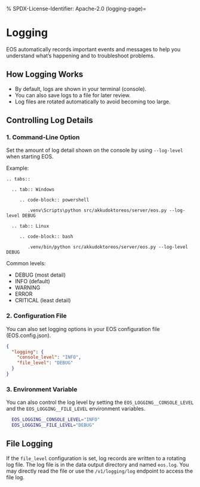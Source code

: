 % SPDX-License-Identifier: Apache-2.0
(logging-page)=

# Logging

EOS automatically records important events and messages to help you understand what’s happening and
to troubleshoot problems.

## How Logging Works

- By default, logs are shown in your terminal (console).
- You can also save logs to a file for later review.
- Log files are rotated automatically to avoid becoming too large.

## Controlling Log Details

### 1. Command-Line Option

Set the amount of log detail shown on the console by using `--log-level` when starting EOS.

Example:

```{eval-rst}
.. tabs::

  .. tab:: Windows

     .. code-block:: powershell

        .venv\Scripts\python src/akkudoktoreos/server/eos.py --log-level DEBUG

  .. tab:: Linux

     .. code-block:: bash

        .venv/bin/python src/akkudoktoreos/server/eos.py --log-level DEBUG

```

Common levels:

- DEBUG (most detail)
- INFO (default)
- WARNING
- ERROR
- CRITICAL (least detail)

### 2. Configuration File

You can also set logging options in your EOS configuration file (EOS.config.json).

```Json
{
  "logging": {
    "console_level": "INFO",
    "file_level": "DEBUG"
  }
}
```

### 3. Environment Variable

You can also control the log level by setting the `EOS_LOGGING__CONSOLE_LEVEL` and the
`EOS_LOGGING__FILE_LEVEL` environment variables.

```bash
  EOS_LOGGING__CONSOLE_LEVEL="INFO"
  EOS_LOGGING__FILE_LEVEL="DEBUG"
```

## File Logging

If the `file_level` configuration is set, log records are written to a rotating log file. The log
file is in the data output directory and named `eos.log`. You may directly read the file or use
the `/v1/logging/log` endpoint to access the file log.
